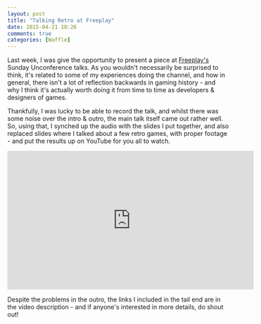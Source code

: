 ```yaml
---
layout: post
title: "Talking Retro at Freeplay"
date: 2015-04-21 10:26
comments: true
categories: [Waffle]
---
```

Last week, I was give the opportunity to present a piece at [Freeplay's](http://www.freeplay.net.au) Sunday Unconference talks. As you wouldn't necessarily be surprised to think, it's related to some of my experiences doing the channel, and how in general, there isn't a lot of reflection backwards in gaming history - and why I think it's actually worth doing it from time to time as developers &amp; designers of games.

Thankfully, I was lucky to be able to record the talk, and whilst there was some noise over the intro &amp; outro, the main talk itself came out rather well. So, using that, I synched up the audio with the slides I put together, and also replaced slides where I talked about a few retro games, with proper footage - and put the results up on YouTube for you all to watch.

<iframe width="560" height="315" src="https://www.youtube.com/embed/IPBg3RR-4TU" frameborder="0" allowfullscreen></iframe>

Despite the problems in the outro, the links I included in the tail end are in the video description - and if anyone's interested in more details, do shout out!